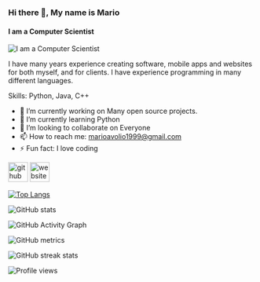 ### Hi there 👋, My name is Mario
#### I am a Computer Scientist
![I am a Computer Scientist](https://github.com/MarioAvolio/Personal-Portfolio-WebSite/blob/main/img/aboutMeBackground.jpg?raw=true)

I have many years experience creating software, mobile apps and websites for both myself, and for clients. I have experience programming in many different languages.

Skills: Python, Java, C++

- 🔭 I’m currently working on Many open source projects. 
- 🌱 I’m currently learning Python 
- 👯 I’m looking to collaborate on Everyone 
- 📫 How to reach me: marioavolio1999@gmail.com 
- ⚡ Fun fact: I love coding 


[<img src='https://cdn.jsdelivr.net/npm/simple-icons@3.0.1/icons/github.svg' alt='github' height='40'>](https://github.com/MarioAvolio)  [<img src='https://cdn.jsdelivr.net/npm/simple-icons@3.0.1/icons/icloud.svg' alt='website' height='40'>](https://www.marioavolio.ml/)  

[![Top Langs](https://github-readme-stats.vercel.app/api/top-langs/?username=MarioAvolio)](https://github.com/anuraghazra/github-readme-stats)

![GitHub stats](https://github-readme-stats.vercel.app/api?username=MarioAvolio&show_icons=true&count_private=true)  

![GitHub Activity Graph](https://activity-graph.herokuapp.com/graph?username=MarioAvolio)  

![GitHub metrics](https://metrics.lecoq.io/MarioAvolio)  

![GitHub streak stats](https://github-readme-streak-stats.herokuapp.com/?user=MarioAvolio)  

![Profile views](https://gpvc.arturio.dev/MarioAvolio)  
